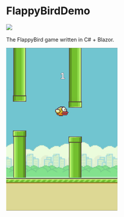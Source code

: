 # FlappyBirdDemo
![](https://github.com/DoctorOnline/FlappyBirdDemo/workflows/Deploy%20to%20GitHub%20Pages/badge.svg)

The FlappyBird game written in C# + Blazor.

<img src="https://github.com/DoctorOnline/FlappyBirdDemo/blob/master/Screenshots/Screenshot.png" />
